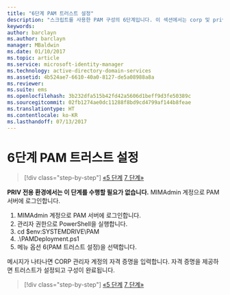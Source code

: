 ```yaml
---
title: "6단계 PAM 트러스트 설정"
description: "스크립트를 사용한 PAM 구성의 6단계입니다. 이 섹션에서는 corp 및 priv 도메인 간에 필요한 트러스트를 설정하는 방법을 설명합니다."
keywords: 
author: barclayn
ms.author: barclayn
manager: MBaldwin
ms.date: 01/10/2017
ms.topic: article
ms.service: microsoft-identity-manager
ms.technology: active-directory-domain-services
ms.assetid: 4b524ae7-6610-40a0-8127-de5a08988a8a
ms.reviewer: 
ms.suite: ems
ms.openlocfilehash: 3b232dfa515b42fd42a5606d1beff9d3fe50389c
ms.sourcegitcommit: 02fb1274ae0dc11288f8bd9cd4799af144b8feae
ms.translationtype: HT
ms.contentlocale: ko-KR
ms.lasthandoff: 07/13/2017
---
```

# <a name="step-6-set-up-the-pam-trust"></a>6단계 PAM 트러스트 설정

>[!div class="step-by-step"]
[«5 단계](sp1-step5-configuring-pam.md)
[7 단계»](sp1-step7-setup-sidhistory-sidfiltering.md)

**PRIV 전용 환경에서는 이 단계를 수행할 필요가 없습니다.** MIMAdmin 계정으로 PAM 서버에 로그인합니다.

1. MIMAdmin 계정으로 PAM 서버에 로그인합니다.
2. 관리자 권한으로 PowerShell을 실행합니다.
3. cd $env:SYSTEMDRIVE\PAM
4. .\PAMDeployment.ps1
5. 메뉴 옵션 6(PAM 트러스트 설정)을 선택합니다.

  메시지가 나타나면 CORP 관리자 계정의 자격 증명을 입력합니다. 자격 증명을 제공하면 트러스트가 설정되고 구성이 완료됩니다.

>[!div class="step-by-step"]
[«5 단계](sp1-step5-configuring-pam.md)
[7 단계»](sp1-step7-setup-sidhistory-sidfiltering.md)
